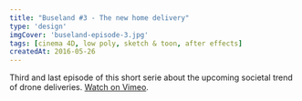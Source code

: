 ```yaml
---
title: "Buseland #3 - The new home delivery"
type: 'design'
imgCover: 'buseland-episode-3.jpg'
tags: [cinema 4D, low poly, sketch & toon, after effects]
createdAt: 2016-05-26
---
```

Third and last episode of this short serie about the upcoming societal trend of drone deliveries. [Watch on Vimeo](https://vimeo.com/168024824).
<!--more-->